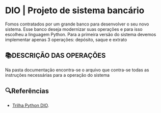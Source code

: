 
# DIO | Projeto de sistema bancário

Fomos contratados por um grande banco para desenvolver o
 seu novo sistema. Esse banco deseja modernizar suas
 operações e para isso escolheu a linguagem Python. Para a
 primeira versão do sistema devemos implementar apenas 3
 operações: depósito, saque e extrato

## 📚DESCRIÇÃO DAS OPERAÇÕES
Na pasta documentação encontra-se o arquivo que contra-se todas as instruções necessárias para a operação do sistema

## 🔍Referências
- [Trilha Python DIO](https://github.com/digitalinnovationone/trilha-python-dio).


